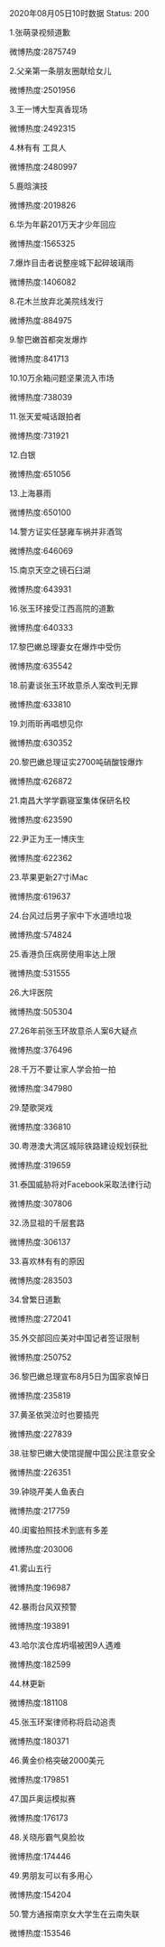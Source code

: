 2020年08月05日10时数据
Status: 200

1.张萌录视频道歉

微博热度:2875749

2.父亲第一条朋友圈献给女儿

微博热度:2501956

3.王一博大型真香现场

微博热度:2492315

4.林有有 工具人

微博热度:2480997

5.鹿晗演技

微博热度:2019826

6.华为年薪201万天才少年回应

微博热度:1565325

7.爆炸目击者说整座城下起碎玻璃雨

微博热度:1406082

8.花木兰放弃北美院线发行

微博热度:884975

9.黎巴嫩首都突发爆炸

微博热度:841713

10.10万余箱问题坚果流入市场

微博热度:738039

11.张天爱喊话跟拍者

微博热度:731921

12.白银

微博热度:651056

13.上海暴雨

微博热度:650100

14.警方证实任瑟雍车祸并非酒驾

微博热度:646069

15.南京天空之镜石臼湖

微博热度:643931

16.张玉环接受江西高院的道歉

微博热度:640333

17.黎巴嫩总理妻女在爆炸中受伤

微博热度:635542

18.前妻谈张玉环故意杀人案改判无罪

微博热度:633810

19.刘雨昕再唱想见你

微博热度:630352

20.黎巴嫩总理证实2700吨硝酸铵爆炸

微博热度:626872

21.南昌大学学霸寝室集体保研名校

微博热度:623590

22.尹正为王一博庆生

微博热度:622362

23.苹果更新27寸iMac

微博热度:619637

24.台风过后男子家中下水道喷垃圾

微博热度:574824

25.香港负压病房使用率达上限

微博热度:531555

26.大坪医院

微博热度:505304

27.26年前张玉环故意杀人案6大疑点

微博热度:376496

28.千万不要让家人学会拍一拍

微博热度:347980

29.楚歌哭戏

微博热度:336810

30.粤港澳大湾区城际铁路建设规划获批

微博热度:319659

31.泰国威胁将对Facebook采取法律行动

微博热度:307806

32.汤显祖的千层套路

微博热度:306137

33.喜欢林有有的原因

微博热度:283503

34.曾繁日道歉

微博热度:272041

35.外交部回应美对中国记者签证限制

微博热度:250752

36.黎巴嫩总理宣布8月5日为国家哀悼日

微博热度:235819

37.黄圣依哭泣时也要插兜

微博热度:227839

38.驻黎巴嫩大使馆提醒中国公民注意安全

微博热度:226351

39.钟晓芹美人鱼表白

微博热度:217759

40.闺蜜拍照技术到底有多差

微博热度:203006

41.雾山五行

微博热度:196987

42.暴雨台风双预警

微博热度:193891

43.哈尔滨仓库坍塌被困9人遇难

微博热度:182599

44.林更新

微博热度:181108

45.张玉环案律师称将启动追责

微博热度:180371

46.黄金价格突破2000美元

微博热度:179851

47.国乒奥运模拟赛

微博热度:176173

48.关晓彤霸气臭脸妆

微博热度:174446

49.男朋友可以有多用心

微博热度:154204

50.警方通报南京女大学生在云南失联

微博热度:153546

